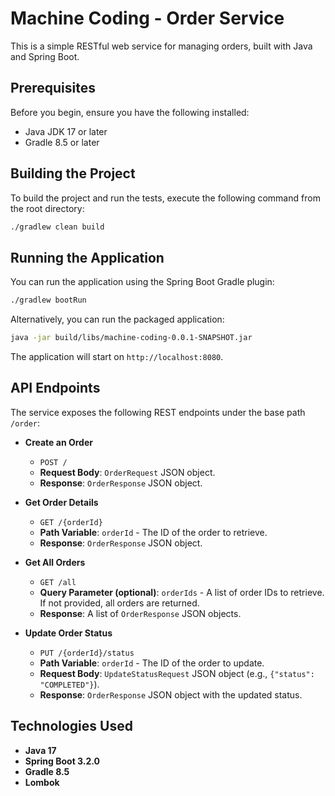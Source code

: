 # Machine Coding - Order Service

This is a simple RESTful web service for managing orders, built with Java and Spring Boot.

## Prerequisites

Before you begin, ensure you have the following installed:
- Java JDK 17 or later
- Gradle 8.5 or later

## Building the Project

To build the project and run the tests, execute the following command from the root directory:

```bash
./gradlew clean build
```

## Running the Application

You can run the application using the Spring Boot Gradle plugin:

```bash
./gradlew bootRun
```

Alternatively, you can run the packaged application:

```bash
java -jar build/libs/machine-coding-0.0.1-SNAPSHOT.jar
```

The application will start on `http://localhost:8080`.

## API Endpoints

The service exposes the following REST endpoints under the base path `/order`:

-   **Create an Order**
    -   `POST /`
    -   **Request Body**: `OrderRequest` JSON object.
    -   **Response**: `OrderResponse` JSON object.

-   **Get Order Details**
    -   `GET /{orderId}`
    -   **Path Variable**: `orderId` - The ID of the order to retrieve.
    -   **Response**: `OrderResponse` JSON object.

-   **Get All Orders**
    -   `GET /all`
    -   **Query Parameter (optional)**: `orderIds` - A list of order IDs to retrieve. If not provided, all orders are returned.
    -   **Response**: A list of `OrderResponse` JSON objects.

-   **Update Order Status**
    -   `PUT /{orderId}/status`
    -   **Path Variable**: `orderId` - The ID of the order to update.
    -   **Request Body**: `UpdateStatusRequest` JSON object (e.g., `{"status": "COMPLETED"}`).
    -   **Response**: `OrderResponse` JSON object with the updated status.

## Technologies Used

-   **Java 17**
-   **Spring Boot 3.2.0**
-   **Gradle 8.5**
-   **Lombok**
